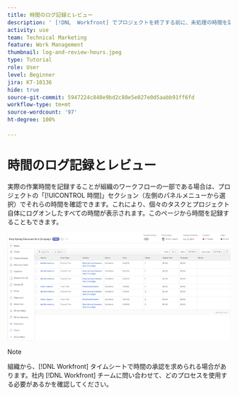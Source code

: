 ```yaml
---
title: 時間のログ記録とレビュー
description: ' [!DNL  Workfront] でプロジェクトを終了する前に、未処理の時間を記録し、記録された時間を確認します。'
activity: use
team: Technical Marketing
feature: Work Management
thumbnail: log-and-review-hours.jpeg
type: Tutorial
role: User
level: Beginner
jira: KT-10136
hide: true
source-git-commit: 5947224c840e9bd2c80e5e027e0d5aabb91ff6fd
workflow-type: tm+mt
source-wordcount: '97'
ht-degree: 100%

---
```


# 時間のログ記録とレビュー

実際の作業時間を記録することが組織のワークフローの一部である場合は、プロジェクトの「[!UICONTROL 時間]」セクション（左側のパネルメニューから選択）でそれらの時間を確認できます。これにより、個々のタスクとプロジェクト自体にログオンしたすべての時間が表示されます。このページから時間を記録することもできます。

![時間エントリを示す時間ページ](assets/planner-fund-log-and-review-hours.png)

>[!NOTE]
>
>組織から、[!DNL Workfront] タイムシートで時間の承認を求められる場合があります。社内 [!DNL Workfront] チームに問い合わせて、どのプロセスを使用する必要があるかを確認してください。

<!---
learn more url
Log time
--->
